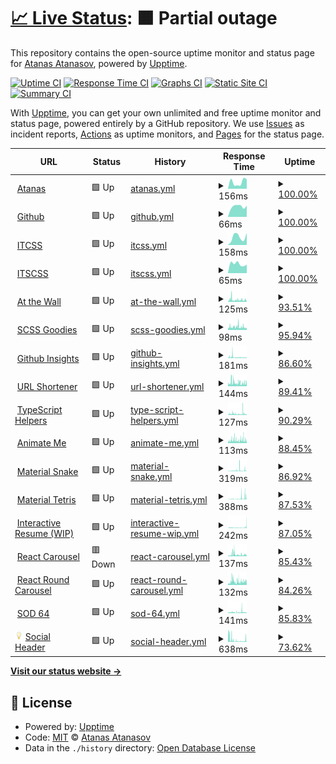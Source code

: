 # [📈 Live Status](https://scriptex.github.io/uptime): <!--live status--> **🟧 Partial outage**

This repository contains the open-source uptime monitor and status page for [Atanas Atanasov](https://atanas.info), powered by [Upptime](https://github.com/upptime/upptime).

[![Uptime CI](https://github.com/scriptex/uptime/workflows/Uptime%20CI/badge.svg)](https://github.com/scriptex/uptime/actions?query=workflow%3A%22Uptime+CI%22)
[![Response Time CI](https://github.com/scriptex/uptime/workflows/Response%20Time%20CI/badge.svg)](https://github.com/scriptex/uptime/actions?query=workflow%3A%22Response+Time+CI%22)
[![Graphs CI](https://github.com/scriptex/uptime/workflows/Graphs%20CI/badge.svg)](https://github.com/scriptex/uptime/actions?query=workflow%3A%22Graphs+CI%22)
[![Static Site CI](https://github.com/scriptex/uptime/workflows/Static%20Site%20CI/badge.svg)](https://github.com/scriptex/uptime/actions?query=workflow%3A%22Static+Site+CI%22)
[![Summary CI](https://github.com/scriptex/uptime/workflows/Summary%20CI/badge.svg)](https://github.com/scriptex/uptime/actions?query=workflow%3A%22Summary+CI%22)

With [Upptime](https://upptime.js.org), you can get your own unlimited and free uptime monitor and status page, powered entirely by a GitHub repository. We use [Issues](https://github.com/scriptex/uptime/issues) as incident reports, [Actions](https://github.com/scriptex/uptime/actions) as uptime monitors, and [Pages](https://scriptex.github.io/uptime) for the status page.

<!--start: status pages-->
<!-- This summary is generated by Upptime (https://github.com/upptime/upptime) -->
<!-- Do not edit this manually, your changes will be overwritten -->
<!-- prettier-ignore -->
| URL | Status | History | Response Time | Uptime |
| --- | ------ | ------- | ------------- | ------ |
| <img alt="" src="https://atanas.info/images/favicon/favicon-196x196.png" height="13"> [Atanas](https://atanas.info) | 🟩 Up | [atanas.yml](https://github.com/scriptex/uptime/commits/HEAD/history/atanas.yml) | <details><summary><img alt="Response time graph" src="./graphs/atanas/response-time-week.png" height="20"> 156ms</summary><br><a href="https://scriptex.js.org/uptime/history/atanas"><img alt="Response time 270" src="https://img.shields.io/endpoint?url=https%3A%2F%2Fraw.githubusercontent.com%2Fscriptex%2Fuptime%2FHEAD%2Fapi%2Fatanas%2Fresponse-time.json"></a><br><a href="https://scriptex.js.org/uptime/history/atanas"><img alt="24-hour response time 225" src="https://img.shields.io/endpoint?url=https%3A%2F%2Fraw.githubusercontent.com%2Fscriptex%2Fuptime%2FHEAD%2Fapi%2Fatanas%2Fresponse-time-day.json"></a><br><a href="https://scriptex.js.org/uptime/history/atanas"><img alt="7-day response time 156" src="https://img.shields.io/endpoint?url=https%3A%2F%2Fraw.githubusercontent.com%2Fscriptex%2Fuptime%2FHEAD%2Fapi%2Fatanas%2Fresponse-time-week.json"></a><br><a href="https://scriptex.js.org/uptime/history/atanas"><img alt="30-day response time 221" src="https://img.shields.io/endpoint?url=https%3A%2F%2Fraw.githubusercontent.com%2Fscriptex%2Fuptime%2FHEAD%2Fapi%2Fatanas%2Fresponse-time-month.json"></a><br><a href="https://scriptex.js.org/uptime/history/atanas"><img alt="1-year response time 263" src="https://img.shields.io/endpoint?url=https%3A%2F%2Fraw.githubusercontent.com%2Fscriptex%2Fuptime%2FHEAD%2Fapi%2Fatanas%2Fresponse-time-year.json"></a></details> | <details><summary><a href="https://scriptex.js.org/uptime/history/atanas">100.00%</a></summary><a href="https://scriptex.js.org/uptime/history/atanas"><img alt="All-time uptime 99.99%" src="https://img.shields.io/endpoint?url=https%3A%2F%2Fraw.githubusercontent.com%2Fscriptex%2Fuptime%2FHEAD%2Fapi%2Fatanas%2Fuptime.json"></a><br><a href="https://scriptex.js.org/uptime/history/atanas"><img alt="24-hour uptime 100.00%" src="https://img.shields.io/endpoint?url=https%3A%2F%2Fraw.githubusercontent.com%2Fscriptex%2Fuptime%2FHEAD%2Fapi%2Fatanas%2Fuptime-day.json"></a><br><a href="https://scriptex.js.org/uptime/history/atanas"><img alt="7-day uptime 100.00%" src="https://img.shields.io/endpoint?url=https%3A%2F%2Fraw.githubusercontent.com%2Fscriptex%2Fuptime%2FHEAD%2Fapi%2Fatanas%2Fuptime-week.json"></a><br><a href="https://scriptex.js.org/uptime/history/atanas"><img alt="30-day uptime 100.00%" src="https://img.shields.io/endpoint?url=https%3A%2F%2Fraw.githubusercontent.com%2Fscriptex%2Fuptime%2FHEAD%2Fapi%2Fatanas%2Fuptime-month.json"></a><br><a href="https://scriptex.js.org/uptime/history/atanas"><img alt="1-year uptime 99.99%" src="https://img.shields.io/endpoint?url=https%3A%2F%2Fraw.githubusercontent.com%2Fscriptex%2Fuptime%2FHEAD%2Fapi%2Fatanas%2Fuptime-year.json"></a></details>
| <img alt="" src="https://favicons.githubusercontent.com/github.com" height="13"> [Github](https://github.com) | 🟩 Up | [github.yml](https://github.com/scriptex/uptime/commits/HEAD/history/github.yml) | <details><summary><img alt="Response time graph" src="./graphs/github/response-time-week.png" height="20"> 66ms</summary><br><a href="https://scriptex.js.org/uptime/history/github"><img alt="Response time 148" src="https://img.shields.io/endpoint?url=https%3A%2F%2Fraw.githubusercontent.com%2Fscriptex%2Fuptime%2FHEAD%2Fapi%2Fgithub%2Fresponse-time.json"></a><br><a href="https://scriptex.js.org/uptime/history/github"><img alt="24-hour response time 71" src="https://img.shields.io/endpoint?url=https%3A%2F%2Fraw.githubusercontent.com%2Fscriptex%2Fuptime%2FHEAD%2Fapi%2Fgithub%2Fresponse-time-day.json"></a><br><a href="https://scriptex.js.org/uptime/history/github"><img alt="7-day response time 66" src="https://img.shields.io/endpoint?url=https%3A%2F%2Fraw.githubusercontent.com%2Fscriptex%2Fuptime%2FHEAD%2Fapi%2Fgithub%2Fresponse-time-week.json"></a><br><a href="https://scriptex.js.org/uptime/history/github"><img alt="30-day response time 118" src="https://img.shields.io/endpoint?url=https%3A%2F%2Fraw.githubusercontent.com%2Fscriptex%2Fuptime%2FHEAD%2Fapi%2Fgithub%2Fresponse-time-month.json"></a><br><a href="https://scriptex.js.org/uptime/history/github"><img alt="1-year response time 142" src="https://img.shields.io/endpoint?url=https%3A%2F%2Fraw.githubusercontent.com%2Fscriptex%2Fuptime%2FHEAD%2Fapi%2Fgithub%2Fresponse-time-year.json"></a></details> | <details><summary><a href="https://scriptex.js.org/uptime/history/github">100.00%</a></summary><a href="https://scriptex.js.org/uptime/history/github"><img alt="All-time uptime 100.00%" src="https://img.shields.io/endpoint?url=https%3A%2F%2Fraw.githubusercontent.com%2Fscriptex%2Fuptime%2FHEAD%2Fapi%2Fgithub%2Fuptime.json"></a><br><a href="https://scriptex.js.org/uptime/history/github"><img alt="24-hour uptime 100.00%" src="https://img.shields.io/endpoint?url=https%3A%2F%2Fraw.githubusercontent.com%2Fscriptex%2Fuptime%2FHEAD%2Fapi%2Fgithub%2Fuptime-day.json"></a><br><a href="https://scriptex.js.org/uptime/history/github"><img alt="7-day uptime 100.00%" src="https://img.shields.io/endpoint?url=https%3A%2F%2Fraw.githubusercontent.com%2Fscriptex%2Fuptime%2FHEAD%2Fapi%2Fgithub%2Fuptime-week.json"></a><br><a href="https://scriptex.js.org/uptime/history/github"><img alt="30-day uptime 100.00%" src="https://img.shields.io/endpoint?url=https%3A%2F%2Fraw.githubusercontent.com%2Fscriptex%2Fuptime%2FHEAD%2Fapi%2Fgithub%2Fuptime-month.json"></a><br><a href="https://scriptex.js.org/uptime/history/github"><img alt="1-year uptime 100.00%" src="https://img.shields.io/endpoint?url=https%3A%2F%2Fraw.githubusercontent.com%2Fscriptex%2Fuptime%2FHEAD%2Fapi%2Fgithub%2Fuptime-year.json"></a></details>
| <img alt="" src="https://atanas.info/images/favicon/favicon-196x196.png" height="13"> [ITCSS](https://itcss.atanas.info) | 🟩 Up | [itcss.yml](https://github.com/scriptex/uptime/commits/HEAD/history/itcss.yml) | <details><summary><img alt="Response time graph" src="./graphs/itcss/response-time-week.png" height="20"> 158ms</summary><br><a href="https://scriptex.js.org/uptime/history/itcss"><img alt="Response time 260" src="https://img.shields.io/endpoint?url=https%3A%2F%2Fraw.githubusercontent.com%2Fscriptex%2Fuptime%2FHEAD%2Fapi%2Fitcss%2Fresponse-time.json"></a><br><a href="https://scriptex.js.org/uptime/history/itcss"><img alt="24-hour response time 239" src="https://img.shields.io/endpoint?url=https%3A%2F%2Fraw.githubusercontent.com%2Fscriptex%2Fuptime%2FHEAD%2Fapi%2Fitcss%2Fresponse-time-day.json"></a><br><a href="https://scriptex.js.org/uptime/history/itcss"><img alt="7-day response time 158" src="https://img.shields.io/endpoint?url=https%3A%2F%2Fraw.githubusercontent.com%2Fscriptex%2Fuptime%2FHEAD%2Fapi%2Fitcss%2Fresponse-time-week.json"></a><br><a href="https://scriptex.js.org/uptime/history/itcss"><img alt="30-day response time 336" src="https://img.shields.io/endpoint?url=https%3A%2F%2Fraw.githubusercontent.com%2Fscriptex%2Fuptime%2FHEAD%2Fapi%2Fitcss%2Fresponse-time-month.json"></a><br><a href="https://scriptex.js.org/uptime/history/itcss"><img alt="1-year response time 254" src="https://img.shields.io/endpoint?url=https%3A%2F%2Fraw.githubusercontent.com%2Fscriptex%2Fuptime%2FHEAD%2Fapi%2Fitcss%2Fresponse-time-year.json"></a></details> | <details><summary><a href="https://scriptex.js.org/uptime/history/itcss">100.00%</a></summary><a href="https://scriptex.js.org/uptime/history/itcss"><img alt="All-time uptime 99.57%" src="https://img.shields.io/endpoint?url=https%3A%2F%2Fraw.githubusercontent.com%2Fscriptex%2Fuptime%2FHEAD%2Fapi%2Fitcss%2Fuptime.json"></a><br><a href="https://scriptex.js.org/uptime/history/itcss"><img alt="24-hour uptime 100.00%" src="https://img.shields.io/endpoint?url=https%3A%2F%2Fraw.githubusercontent.com%2Fscriptex%2Fuptime%2FHEAD%2Fapi%2Fitcss%2Fuptime-day.json"></a><br><a href="https://scriptex.js.org/uptime/history/itcss"><img alt="7-day uptime 100.00%" src="https://img.shields.io/endpoint?url=https%3A%2F%2Fraw.githubusercontent.com%2Fscriptex%2Fuptime%2FHEAD%2Fapi%2Fitcss%2Fuptime-week.json"></a><br><a href="https://scriptex.js.org/uptime/history/itcss"><img alt="30-day uptime 99.96%" src="https://img.shields.io/endpoint?url=https%3A%2F%2Fraw.githubusercontent.com%2Fscriptex%2Fuptime%2FHEAD%2Fapi%2Fitcss%2Fuptime-month.json"></a><br><a href="https://scriptex.js.org/uptime/history/itcss"><img alt="1-year uptime 99.55%" src="https://img.shields.io/endpoint?url=https%3A%2F%2Fraw.githubusercontent.com%2Fscriptex%2Fuptime%2FHEAD%2Fapi%2Fitcss%2Fuptime-year.json"></a></details>
| <img alt="" src="https://atanas.info/images/favicon/favicon-196x196.png" height="13"> [ITSCSS](https://itscss.atanas.info) | 🟩 Up | [itscss.yml](https://github.com/scriptex/uptime/commits/HEAD/history/itscss.yml) | <details><summary><img alt="Response time graph" src="./graphs/itscss/response-time-week.png" height="20"> 65ms</summary><br><a href="https://scriptex.js.org/uptime/history/itscss"><img alt="Response time 233" src="https://img.shields.io/endpoint?url=https%3A%2F%2Fraw.githubusercontent.com%2Fscriptex%2Fuptime%2FHEAD%2Fapi%2Fitscss%2Fresponse-time.json"></a><br><a href="https://scriptex.js.org/uptime/history/itscss"><img alt="24-hour response time 60" src="https://img.shields.io/endpoint?url=https%3A%2F%2Fraw.githubusercontent.com%2Fscriptex%2Fuptime%2FHEAD%2Fapi%2Fitscss%2Fresponse-time-day.json"></a><br><a href="https://scriptex.js.org/uptime/history/itscss"><img alt="7-day response time 65" src="https://img.shields.io/endpoint?url=https%3A%2F%2Fraw.githubusercontent.com%2Fscriptex%2Fuptime%2FHEAD%2Fapi%2Fitscss%2Fresponse-time-week.json"></a><br><a href="https://scriptex.js.org/uptime/history/itscss"><img alt="30-day response time 183" src="https://img.shields.io/endpoint?url=https%3A%2F%2Fraw.githubusercontent.com%2Fscriptex%2Fuptime%2FHEAD%2Fapi%2Fitscss%2Fresponse-time-month.json"></a><br><a href="https://scriptex.js.org/uptime/history/itscss"><img alt="1-year response time 229" src="https://img.shields.io/endpoint?url=https%3A%2F%2Fraw.githubusercontent.com%2Fscriptex%2Fuptime%2FHEAD%2Fapi%2Fitscss%2Fresponse-time-year.json"></a></details> | <details><summary><a href="https://scriptex.js.org/uptime/history/itscss">100.00%</a></summary><a href="https://scriptex.js.org/uptime/history/itscss"><img alt="All-time uptime 99.57%" src="https://img.shields.io/endpoint?url=https%3A%2F%2Fraw.githubusercontent.com%2Fscriptex%2Fuptime%2FHEAD%2Fapi%2Fitscss%2Fuptime.json"></a><br><a href="https://scriptex.js.org/uptime/history/itscss"><img alt="24-hour uptime 100.00%" src="https://img.shields.io/endpoint?url=https%3A%2F%2Fraw.githubusercontent.com%2Fscriptex%2Fuptime%2FHEAD%2Fapi%2Fitscss%2Fuptime-day.json"></a><br><a href="https://scriptex.js.org/uptime/history/itscss"><img alt="7-day uptime 100.00%" src="https://img.shields.io/endpoint?url=https%3A%2F%2Fraw.githubusercontent.com%2Fscriptex%2Fuptime%2FHEAD%2Fapi%2Fitscss%2Fuptime-week.json"></a><br><a href="https://scriptex.js.org/uptime/history/itscss"><img alt="30-day uptime 100.00%" src="https://img.shields.io/endpoint?url=https%3A%2F%2Fraw.githubusercontent.com%2Fscriptex%2Fuptime%2FHEAD%2Fapi%2Fitscss%2Fuptime-month.json"></a><br><a href="https://scriptex.js.org/uptime/history/itscss"><img alt="1-year uptime 99.55%" src="https://img.shields.io/endpoint?url=https%3A%2F%2Fraw.githubusercontent.com%2Fscriptex%2Fuptime%2FHEAD%2Fapi%2Fitscss%2Fuptime-year.json"></a></details>
| <img alt="" src="https://at-the-wall.atanas.info/favicons/favicon-196x196.png" height="13"> [At the Wall](https://at-the-wall.atanas.info) | 🟩 Up | [at-the-wall.yml](https://github.com/scriptex/uptime/commits/HEAD/history/at-the-wall.yml) | <details><summary><img alt="Response time graph" src="./graphs/at-the-wall/response-time-week.png" height="20"> 125ms</summary><br><a href="https://scriptex.js.org/uptime/history/at-the-wall"><img alt="Response time 235" src="https://img.shields.io/endpoint?url=https%3A%2F%2Fraw.githubusercontent.com%2Fscriptex%2Fuptime%2FHEAD%2Fapi%2Fat-the-wall%2Fresponse-time.json"></a><br><a href="https://scriptex.js.org/uptime/history/at-the-wall"><img alt="24-hour response time 97" src="https://img.shields.io/endpoint?url=https%3A%2F%2Fraw.githubusercontent.com%2Fscriptex%2Fuptime%2FHEAD%2Fapi%2Fat-the-wall%2Fresponse-time-day.json"></a><br><a href="https://scriptex.js.org/uptime/history/at-the-wall"><img alt="7-day response time 125" src="https://img.shields.io/endpoint?url=https%3A%2F%2Fraw.githubusercontent.com%2Fscriptex%2Fuptime%2FHEAD%2Fapi%2Fat-the-wall%2Fresponse-time-week.json"></a><br><a href="https://scriptex.js.org/uptime/history/at-the-wall"><img alt="30-day response time 183" src="https://img.shields.io/endpoint?url=https%3A%2F%2Fraw.githubusercontent.com%2Fscriptex%2Fuptime%2FHEAD%2Fapi%2Fat-the-wall%2Fresponse-time-month.json"></a><br><a href="https://scriptex.js.org/uptime/history/at-the-wall"><img alt="1-year response time 231" src="https://img.shields.io/endpoint?url=https%3A%2F%2Fraw.githubusercontent.com%2Fscriptex%2Fuptime%2FHEAD%2Fapi%2Fat-the-wall%2Fresponse-time-year.json"></a></details> | <details><summary><a href="https://scriptex.js.org/uptime/history/at-the-wall">93.51%</a></summary><a href="https://scriptex.js.org/uptime/history/at-the-wall"><img alt="All-time uptime 99.87%" src="https://img.shields.io/endpoint?url=https%3A%2F%2Fraw.githubusercontent.com%2Fscriptex%2Fuptime%2FHEAD%2Fapi%2Fat-the-wall%2Fuptime.json"></a><br><a href="https://scriptex.js.org/uptime/history/at-the-wall"><img alt="24-hour uptime 94.39%" src="https://img.shields.io/endpoint?url=https%3A%2F%2Fraw.githubusercontent.com%2Fscriptex%2Fuptime%2FHEAD%2Fapi%2Fat-the-wall%2Fuptime-day.json"></a><br><a href="https://scriptex.js.org/uptime/history/at-the-wall"><img alt="7-day uptime 93.51%" src="https://img.shields.io/endpoint?url=https%3A%2F%2Fraw.githubusercontent.com%2Fscriptex%2Fuptime%2FHEAD%2Fapi%2Fat-the-wall%2Fuptime-week.json"></a><br><a href="https://scriptex.js.org/uptime/history/at-the-wall"><img alt="30-day uptime 98.51%" src="https://img.shields.io/endpoint?url=https%3A%2F%2Fraw.githubusercontent.com%2Fscriptex%2Fuptime%2FHEAD%2Fapi%2Fat-the-wall%2Fuptime-month.json"></a><br><a href="https://scriptex.js.org/uptime/history/at-the-wall"><img alt="1-year uptime 99.86%" src="https://img.shields.io/endpoint?url=https%3A%2F%2Fraw.githubusercontent.com%2Fscriptex%2Fuptime%2FHEAD%2Fapi%2Fat-the-wall%2Fuptime-year.json"></a></details>
| <img alt="" src="https://scss-goodies.atanas.info/assets/images/favicon.png" height="13"> [SCSS Goodies](https://scss-goodies.atanas.info) | 🟩 Up | [scss-goodies.yml](https://github.com/scriptex/uptime/commits/HEAD/history/scss-goodies.yml) | <details><summary><img alt="Response time graph" src="./graphs/scss-goodies/response-time-week.png" height="20"> 98ms</summary><br><a href="https://scriptex.js.org/uptime/history/scss-goodies"><img alt="Response time 224" src="https://img.shields.io/endpoint?url=https%3A%2F%2Fraw.githubusercontent.com%2Fscriptex%2Fuptime%2FHEAD%2Fapi%2Fscss-goodies%2Fresponse-time.json"></a><br><a href="https://scriptex.js.org/uptime/history/scss-goodies"><img alt="24-hour response time 87" src="https://img.shields.io/endpoint?url=https%3A%2F%2Fraw.githubusercontent.com%2Fscriptex%2Fuptime%2FHEAD%2Fapi%2Fscss-goodies%2Fresponse-time-day.json"></a><br><a href="https://scriptex.js.org/uptime/history/scss-goodies"><img alt="7-day response time 98" src="https://img.shields.io/endpoint?url=https%3A%2F%2Fraw.githubusercontent.com%2Fscriptex%2Fuptime%2FHEAD%2Fapi%2Fscss-goodies%2Fresponse-time-week.json"></a><br><a href="https://scriptex.js.org/uptime/history/scss-goodies"><img alt="30-day response time 151" src="https://img.shields.io/endpoint?url=https%3A%2F%2Fraw.githubusercontent.com%2Fscriptex%2Fuptime%2FHEAD%2Fapi%2Fscss-goodies%2Fresponse-time-month.json"></a><br><a href="https://scriptex.js.org/uptime/history/scss-goodies"><img alt="1-year response time 221" src="https://img.shields.io/endpoint?url=https%3A%2F%2Fraw.githubusercontent.com%2Fscriptex%2Fuptime%2FHEAD%2Fapi%2Fscss-goodies%2Fresponse-time-year.json"></a></details> | <details><summary><a href="https://scriptex.js.org/uptime/history/scss-goodies">95.94%</a></summary><a href="https://scriptex.js.org/uptime/history/scss-goodies"><img alt="All-time uptime 99.50%" src="https://img.shields.io/endpoint?url=https%3A%2F%2Fraw.githubusercontent.com%2Fscriptex%2Fuptime%2FHEAD%2Fapi%2Fscss-goodies%2Fuptime.json"></a><br><a href="https://scriptex.js.org/uptime/history/scss-goodies"><img alt="24-hour uptime 90.36%" src="https://img.shields.io/endpoint?url=https%3A%2F%2Fraw.githubusercontent.com%2Fscriptex%2Fuptime%2FHEAD%2Fapi%2Fscss-goodies%2Fuptime-day.json"></a><br><a href="https://scriptex.js.org/uptime/history/scss-goodies"><img alt="7-day uptime 95.94%" src="https://img.shields.io/endpoint?url=https%3A%2F%2Fraw.githubusercontent.com%2Fscriptex%2Fuptime%2FHEAD%2Fapi%2Fscss-goodies%2Fuptime-week.json"></a><br><a href="https://scriptex.js.org/uptime/history/scss-goodies"><img alt="30-day uptime 99.06%" src="https://img.shields.io/endpoint?url=https%3A%2F%2Fraw.githubusercontent.com%2Fscriptex%2Fuptime%2FHEAD%2Fapi%2Fscss-goodies%2Fuptime-month.json"></a><br><a href="https://scriptex.js.org/uptime/history/scss-goodies"><img alt="1-year uptime 99.48%" src="https://img.shields.io/endpoint?url=https%3A%2F%2Fraw.githubusercontent.com%2Fscriptex%2Fuptime%2FHEAD%2Fapi%2Fscss-goodies%2Fuptime-year.json"></a></details>
| <img alt="" src="https://atanas.info/images/favicon/favicon-196x196.png" height="13"> [Github Insights](https://github-insights.atanas.info) | 🟩 Up | [github-insights.yml](https://github.com/scriptex/uptime/commits/HEAD/history/github-insights.yml) | <details><summary><img alt="Response time graph" src="./graphs/github-insights/response-time-week.png" height="20"> 181ms</summary><br><a href="https://scriptex.js.org/uptime/history/github-insights"><img alt="Response time 187" src="https://img.shields.io/endpoint?url=https%3A%2F%2Fraw.githubusercontent.com%2Fscriptex%2Fuptime%2FHEAD%2Fapi%2Fgithub-insights%2Fresponse-time.json"></a><br><a href="https://scriptex.js.org/uptime/history/github-insights"><img alt="24-hour response time 116" src="https://img.shields.io/endpoint?url=https%3A%2F%2Fraw.githubusercontent.com%2Fscriptex%2Fuptime%2FHEAD%2Fapi%2Fgithub-insights%2Fresponse-time-day.json"></a><br><a href="https://scriptex.js.org/uptime/history/github-insights"><img alt="7-day response time 181" src="https://img.shields.io/endpoint?url=https%3A%2F%2Fraw.githubusercontent.com%2Fscriptex%2Fuptime%2FHEAD%2Fapi%2Fgithub-insights%2Fresponse-time-week.json"></a><br><a href="https://scriptex.js.org/uptime/history/github-insights"><img alt="30-day response time 173" src="https://img.shields.io/endpoint?url=https%3A%2F%2Fraw.githubusercontent.com%2Fscriptex%2Fuptime%2FHEAD%2Fapi%2Fgithub-insights%2Fresponse-time-month.json"></a><br><a href="https://scriptex.js.org/uptime/history/github-insights"><img alt="1-year response time 183" src="https://img.shields.io/endpoint?url=https%3A%2F%2Fraw.githubusercontent.com%2Fscriptex%2Fuptime%2FHEAD%2Fapi%2Fgithub-insights%2Fresponse-time-year.json"></a></details> | <details><summary><a href="https://scriptex.js.org/uptime/history/github-insights">86.60%</a></summary><a href="https://scriptex.js.org/uptime/history/github-insights"><img alt="All-time uptime 99.74%" src="https://img.shields.io/endpoint?url=https%3A%2F%2Fraw.githubusercontent.com%2Fscriptex%2Fuptime%2FHEAD%2Fapi%2Fgithub-insights%2Fuptime.json"></a><br><a href="https://scriptex.js.org/uptime/history/github-insights"><img alt="24-hour uptime 78.53%" src="https://img.shields.io/endpoint?url=https%3A%2F%2Fraw.githubusercontent.com%2Fscriptex%2Fuptime%2FHEAD%2Fapi%2Fgithub-insights%2Fuptime-day.json"></a><br><a href="https://scriptex.js.org/uptime/history/github-insights"><img alt="7-day uptime 86.60%" src="https://img.shields.io/endpoint?url=https%3A%2F%2Fraw.githubusercontent.com%2Fscriptex%2Fuptime%2FHEAD%2Fapi%2Fgithub-insights%2Fuptime-week.json"></a><br><a href="https://scriptex.js.org/uptime/history/github-insights"><img alt="30-day uptime 96.92%" src="https://img.shields.io/endpoint?url=https%3A%2F%2Fraw.githubusercontent.com%2Fscriptex%2Fuptime%2FHEAD%2Fapi%2Fgithub-insights%2Fuptime-month.json"></a><br><a href="https://scriptex.js.org/uptime/history/github-insights"><img alt="1-year uptime 99.73%" src="https://img.shields.io/endpoint?url=https%3A%2F%2Fraw.githubusercontent.com%2Fscriptex%2Fuptime%2FHEAD%2Fapi%2Fgithub-insights%2Fuptime-year.json"></a></details>
| <img alt="" src="https://atanas.info/images/favicon/favicon-196x196.png" height="13"> [URL Shortener](https://shortener.atanas.info) | 🟩 Up | [url-shortener.yml](https://github.com/scriptex/uptime/commits/HEAD/history/url-shortener.yml) | <details><summary><img alt="Response time graph" src="./graphs/url-shortener/response-time-week.png" height="20"> 144ms</summary><br><a href="https://scriptex.js.org/uptime/history/url-shortener"><img alt="Response time 369" src="https://img.shields.io/endpoint?url=https%3A%2F%2Fraw.githubusercontent.com%2Fscriptex%2Fuptime%2FHEAD%2Fapi%2Furl-shortener%2Fresponse-time.json"></a><br><a href="https://scriptex.js.org/uptime/history/url-shortener"><img alt="24-hour response time 145" src="https://img.shields.io/endpoint?url=https%3A%2F%2Fraw.githubusercontent.com%2Fscriptex%2Fuptime%2FHEAD%2Fapi%2Furl-shortener%2Fresponse-time-day.json"></a><br><a href="https://scriptex.js.org/uptime/history/url-shortener"><img alt="7-day response time 144" src="https://img.shields.io/endpoint?url=https%3A%2F%2Fraw.githubusercontent.com%2Fscriptex%2Fuptime%2FHEAD%2Fapi%2Furl-shortener%2Fresponse-time-week.json"></a><br><a href="https://scriptex.js.org/uptime/history/url-shortener"><img alt="30-day response time 150" src="https://img.shields.io/endpoint?url=https%3A%2F%2Fraw.githubusercontent.com%2Fscriptex%2Fuptime%2FHEAD%2Fapi%2Furl-shortener%2Fresponse-time-month.json"></a><br><a href="https://scriptex.js.org/uptime/history/url-shortener"><img alt="1-year response time 363" src="https://img.shields.io/endpoint?url=https%3A%2F%2Fraw.githubusercontent.com%2Fscriptex%2Fuptime%2FHEAD%2Fapi%2Furl-shortener%2Fresponse-time-year.json"></a></details> | <details><summary><a href="https://scriptex.js.org/uptime/history/url-shortener">89.41%</a></summary><a href="https://scriptex.js.org/uptime/history/url-shortener"><img alt="All-time uptime 99.70%" src="https://img.shields.io/endpoint?url=https%3A%2F%2Fraw.githubusercontent.com%2Fscriptex%2Fuptime%2FHEAD%2Fapi%2Furl-shortener%2Fuptime.json"></a><br><a href="https://scriptex.js.org/uptime/history/url-shortener"><img alt="24-hour uptime 86.21%" src="https://img.shields.io/endpoint?url=https%3A%2F%2Fraw.githubusercontent.com%2Fscriptex%2Fuptime%2FHEAD%2Fapi%2Furl-shortener%2Fuptime-day.json"></a><br><a href="https://scriptex.js.org/uptime/history/url-shortener"><img alt="7-day uptime 89.41%" src="https://img.shields.io/endpoint?url=https%3A%2F%2Fraw.githubusercontent.com%2Fscriptex%2Fuptime%2FHEAD%2Fapi%2Furl-shortener%2Fuptime-week.json"></a><br><a href="https://scriptex.js.org/uptime/history/url-shortener"><img alt="30-day uptime 97.56%" src="https://img.shields.io/endpoint?url=https%3A%2F%2Fraw.githubusercontent.com%2Fscriptex%2Fuptime%2FHEAD%2Fapi%2Furl-shortener%2Fuptime-month.json"></a><br><a href="https://scriptex.js.org/uptime/history/url-shortener"><img alt="1-year uptime 99.69%" src="https://img.shields.io/endpoint?url=https%3A%2F%2Fraw.githubusercontent.com%2Fscriptex%2Fuptime%2FHEAD%2Fapi%2Furl-shortener%2Fuptime-year.json"></a></details>
| <img alt="" src="https://atanas.info/images/favicon/favicon-196x196.png" height="13"> [TypeScript Helpers](https://ts-helpers.atanas.info) | 🟩 Up | [type-script-helpers.yml](https://github.com/scriptex/uptime/commits/HEAD/history/type-script-helpers.yml) | <details><summary><img alt="Response time graph" src="./graphs/type-script-helpers/response-time-week.png" height="20"> 127ms</summary><br><a href="https://scriptex.js.org/uptime/history/type-script-helpers"><img alt="Response time 189" src="https://img.shields.io/endpoint?url=https%3A%2F%2Fraw.githubusercontent.com%2Fscriptex%2Fuptime%2FHEAD%2Fapi%2Ftype-script-helpers%2Fresponse-time.json"></a><br><a href="https://scriptex.js.org/uptime/history/type-script-helpers"><img alt="24-hour response time 116" src="https://img.shields.io/endpoint?url=https%3A%2F%2Fraw.githubusercontent.com%2Fscriptex%2Fuptime%2FHEAD%2Fapi%2Ftype-script-helpers%2Fresponse-time-day.json"></a><br><a href="https://scriptex.js.org/uptime/history/type-script-helpers"><img alt="7-day response time 127" src="https://img.shields.io/endpoint?url=https%3A%2F%2Fraw.githubusercontent.com%2Fscriptex%2Fuptime%2FHEAD%2Fapi%2Ftype-script-helpers%2Fresponse-time-week.json"></a><br><a href="https://scriptex.js.org/uptime/history/type-script-helpers"><img alt="30-day response time 139" src="https://img.shields.io/endpoint?url=https%3A%2F%2Fraw.githubusercontent.com%2Fscriptex%2Fuptime%2FHEAD%2Fapi%2Ftype-script-helpers%2Fresponse-time-month.json"></a><br><a href="https://scriptex.js.org/uptime/history/type-script-helpers"><img alt="1-year response time 181" src="https://img.shields.io/endpoint?url=https%3A%2F%2Fraw.githubusercontent.com%2Fscriptex%2Fuptime%2FHEAD%2Fapi%2Ftype-script-helpers%2Fresponse-time-year.json"></a></details> | <details><summary><a href="https://scriptex.js.org/uptime/history/type-script-helpers">90.29%</a></summary><a href="https://scriptex.js.org/uptime/history/type-script-helpers"><img alt="All-time uptime 99.81%" src="https://img.shields.io/endpoint?url=https%3A%2F%2Fraw.githubusercontent.com%2Fscriptex%2Fuptime%2FHEAD%2Fapi%2Ftype-script-helpers%2Fuptime.json"></a><br><a href="https://scriptex.js.org/uptime/history/type-script-helpers"><img alt="24-hour uptime 85.64%" src="https://img.shields.io/endpoint?url=https%3A%2F%2Fraw.githubusercontent.com%2Fscriptex%2Fuptime%2FHEAD%2Fapi%2Ftype-script-helpers%2Fuptime-day.json"></a><br><a href="https://scriptex.js.org/uptime/history/type-script-helpers"><img alt="7-day uptime 90.29%" src="https://img.shields.io/endpoint?url=https%3A%2F%2Fraw.githubusercontent.com%2Fscriptex%2Fuptime%2FHEAD%2Fapi%2Ftype-script-helpers%2Fuptime-week.json"></a><br><a href="https://scriptex.js.org/uptime/history/type-script-helpers"><img alt="30-day uptime 97.77%" src="https://img.shields.io/endpoint?url=https%3A%2F%2Fraw.githubusercontent.com%2Fscriptex%2Fuptime%2FHEAD%2Fapi%2Ftype-script-helpers%2Fuptime-month.json"></a><br><a href="https://scriptex.js.org/uptime/history/type-script-helpers"><img alt="1-year uptime 99.81%" src="https://img.shields.io/endpoint?url=https%3A%2F%2Fraw.githubusercontent.com%2Fscriptex%2Fuptime%2FHEAD%2Fapi%2Ftype-script-helpers%2Fuptime-year.json"></a></details>
| <img alt="" src="https://atanas.info/images/favicon/favicon-196x196.png" height="13"> [Animate Me](https://animate-me.atanas.info) | 🟩 Up | [animate-me.yml](https://github.com/scriptex/uptime/commits/HEAD/history/animate-me.yml) | <details><summary><img alt="Response time graph" src="./graphs/animate-me/response-time-week.png" height="20"> 113ms</summary><br><a href="https://scriptex.js.org/uptime/history/animate-me"><img alt="Response time 168" src="https://img.shields.io/endpoint?url=https%3A%2F%2Fraw.githubusercontent.com%2Fscriptex%2Fuptime%2FHEAD%2Fapi%2Fanimate-me%2Fresponse-time.json"></a><br><a href="https://scriptex.js.org/uptime/history/animate-me"><img alt="24-hour response time 104" src="https://img.shields.io/endpoint?url=https%3A%2F%2Fraw.githubusercontent.com%2Fscriptex%2Fuptime%2FHEAD%2Fapi%2Fanimate-me%2Fresponse-time-day.json"></a><br><a href="https://scriptex.js.org/uptime/history/animate-me"><img alt="7-day response time 113" src="https://img.shields.io/endpoint?url=https%3A%2F%2Fraw.githubusercontent.com%2Fscriptex%2Fuptime%2FHEAD%2Fapi%2Fanimate-me%2Fresponse-time-week.json"></a><br><a href="https://scriptex.js.org/uptime/history/animate-me"><img alt="30-day response time 120" src="https://img.shields.io/endpoint?url=https%3A%2F%2Fraw.githubusercontent.com%2Fscriptex%2Fuptime%2FHEAD%2Fapi%2Fanimate-me%2Fresponse-time-month.json"></a><br><a href="https://scriptex.js.org/uptime/history/animate-me"><img alt="1-year response time 163" src="https://img.shields.io/endpoint?url=https%3A%2F%2Fraw.githubusercontent.com%2Fscriptex%2Fuptime%2FHEAD%2Fapi%2Fanimate-me%2Fresponse-time-year.json"></a></details> | <details><summary><a href="https://scriptex.js.org/uptime/history/animate-me">88.45%</a></summary><a href="https://scriptex.js.org/uptime/history/animate-me"><img alt="All-time uptime 99.36%" src="https://img.shields.io/endpoint?url=https%3A%2F%2Fraw.githubusercontent.com%2Fscriptex%2Fuptime%2FHEAD%2Fapi%2Fanimate-me%2Fuptime.json"></a><br><a href="https://scriptex.js.org/uptime/history/animate-me"><img alt="24-hour uptime 81.33%" src="https://img.shields.io/endpoint?url=https%3A%2F%2Fraw.githubusercontent.com%2Fscriptex%2Fuptime%2FHEAD%2Fapi%2Fanimate-me%2Fuptime-day.json"></a><br><a href="https://scriptex.js.org/uptime/history/animate-me"><img alt="7-day uptime 88.45%" src="https://img.shields.io/endpoint?url=https%3A%2F%2Fraw.githubusercontent.com%2Fscriptex%2Fuptime%2FHEAD%2Fapi%2Fanimate-me%2Fuptime-week.json"></a><br><a href="https://scriptex.js.org/uptime/history/animate-me"><img alt="30-day uptime 97.34%" src="https://img.shields.io/endpoint?url=https%3A%2F%2Fraw.githubusercontent.com%2Fscriptex%2Fuptime%2FHEAD%2Fapi%2Fanimate-me%2Fuptime-month.json"></a><br><a href="https://scriptex.js.org/uptime/history/animate-me"><img alt="1-year uptime 99.33%" src="https://img.shields.io/endpoint?url=https%3A%2F%2Fraw.githubusercontent.com%2Fscriptex%2Fuptime%2FHEAD%2Fapi%2Fanimate-me%2Fuptime-year.json"></a></details>
| <img alt="" src="https://snake.atanas.info/assets/favicon-196x196.png" height="13"> [Material Snake](https://snake.atanas.info) | 🟩 Up | [material-snake.yml](https://github.com/scriptex/uptime/commits/HEAD/history/material-snake.yml) | <details><summary><img alt="Response time graph" src="./graphs/material-snake/response-time-week.png" height="20"> 319ms</summary><br><a href="https://scriptex.js.org/uptime/history/material-snake"><img alt="Response time 198" src="https://img.shields.io/endpoint?url=https%3A%2F%2Fraw.githubusercontent.com%2Fscriptex%2Fuptime%2FHEAD%2Fapi%2Fmaterial-snake%2Fresponse-time.json"></a><br><a href="https://scriptex.js.org/uptime/history/material-snake"><img alt="24-hour response time 341" src="https://img.shields.io/endpoint?url=https%3A%2F%2Fraw.githubusercontent.com%2Fscriptex%2Fuptime%2FHEAD%2Fapi%2Fmaterial-snake%2Fresponse-time-day.json"></a><br><a href="https://scriptex.js.org/uptime/history/material-snake"><img alt="7-day response time 319" src="https://img.shields.io/endpoint?url=https%3A%2F%2Fraw.githubusercontent.com%2Fscriptex%2Fuptime%2FHEAD%2Fapi%2Fmaterial-snake%2Fresponse-time-week.json"></a><br><a href="https://scriptex.js.org/uptime/history/material-snake"><img alt="30-day response time 297" src="https://img.shields.io/endpoint?url=https%3A%2F%2Fraw.githubusercontent.com%2Fscriptex%2Fuptime%2FHEAD%2Fapi%2Fmaterial-snake%2Fresponse-time-month.json"></a><br><a href="https://scriptex.js.org/uptime/history/material-snake"><img alt="1-year response time 195" src="https://img.shields.io/endpoint?url=https%3A%2F%2Fraw.githubusercontent.com%2Fscriptex%2Fuptime%2FHEAD%2Fapi%2Fmaterial-snake%2Fresponse-time-year.json"></a></details> | <details><summary><a href="https://scriptex.js.org/uptime/history/material-snake">86.92%</a></summary><a href="https://scriptex.js.org/uptime/history/material-snake"><img alt="All-time uptime 99.33%" src="https://img.shields.io/endpoint?url=https%3A%2F%2Fraw.githubusercontent.com%2Fscriptex%2Fuptime%2FHEAD%2Fapi%2Fmaterial-snake%2Fuptime.json"></a><br><a href="https://scriptex.js.org/uptime/history/material-snake"><img alt="24-hour uptime 74.54%" src="https://img.shields.io/endpoint?url=https%3A%2F%2Fraw.githubusercontent.com%2Fscriptex%2Fuptime%2FHEAD%2Fapi%2Fmaterial-snake%2Fuptime-day.json"></a><br><a href="https://scriptex.js.org/uptime/history/material-snake"><img alt="7-day uptime 86.92%" src="https://img.shields.io/endpoint?url=https%3A%2F%2Fraw.githubusercontent.com%2Fscriptex%2Fuptime%2FHEAD%2Fapi%2Fmaterial-snake%2Fuptime-week.json"></a><br><a href="https://scriptex.js.org/uptime/history/material-snake"><img alt="30-day uptime 96.99%" src="https://img.shields.io/endpoint?url=https%3A%2F%2Fraw.githubusercontent.com%2Fscriptex%2Fuptime%2FHEAD%2Fapi%2Fmaterial-snake%2Fuptime-month.json"></a><br><a href="https://scriptex.js.org/uptime/history/material-snake"><img alt="1-year uptime 99.30%" src="https://img.shields.io/endpoint?url=https%3A%2F%2Fraw.githubusercontent.com%2Fscriptex%2Fuptime%2FHEAD%2Fapi%2Fmaterial-snake%2Fuptime-year.json"></a></details>
| <img alt="" src="https://tetris.atanas.info/assets/favicon-196x196.png" height="13"> [Material Tetris](https://tetris.atanas.info) | 🟩 Up | [material-tetris.yml](https://github.com/scriptex/uptime/commits/HEAD/history/material-tetris.yml) | <details><summary><img alt="Response time graph" src="./graphs/material-tetris/response-time-week.png" height="20"> 388ms</summary><br><a href="https://scriptex.js.org/uptime/history/material-tetris"><img alt="Response time 268" src="https://img.shields.io/endpoint?url=https%3A%2F%2Fraw.githubusercontent.com%2Fscriptex%2Fuptime%2FHEAD%2Fapi%2Fmaterial-tetris%2Fresponse-time.json"></a><br><a href="https://scriptex.js.org/uptime/history/material-tetris"><img alt="24-hour response time 909" src="https://img.shields.io/endpoint?url=https%3A%2F%2Fraw.githubusercontent.com%2Fscriptex%2Fuptime%2FHEAD%2Fapi%2Fmaterial-tetris%2Fresponse-time-day.json"></a><br><a href="https://scriptex.js.org/uptime/history/material-tetris"><img alt="7-day response time 388" src="https://img.shields.io/endpoint?url=https%3A%2F%2Fraw.githubusercontent.com%2Fscriptex%2Fuptime%2FHEAD%2Fapi%2Fmaterial-tetris%2Fresponse-time-week.json"></a><br><a href="https://scriptex.js.org/uptime/history/material-tetris"><img alt="30-day response time 333" src="https://img.shields.io/endpoint?url=https%3A%2F%2Fraw.githubusercontent.com%2Fscriptex%2Fuptime%2FHEAD%2Fapi%2Fmaterial-tetris%2Fresponse-time-month.json"></a><br><a href="https://scriptex.js.org/uptime/history/material-tetris"><img alt="1-year response time 271" src="https://img.shields.io/endpoint?url=https%3A%2F%2Fraw.githubusercontent.com%2Fscriptex%2Fuptime%2FHEAD%2Fapi%2Fmaterial-tetris%2Fresponse-time-year.json"></a></details> | <details><summary><a href="https://scriptex.js.org/uptime/history/material-tetris">87.53%</a></summary><a href="https://scriptex.js.org/uptime/history/material-tetris"><img alt="All-time uptime 99.76%" src="https://img.shields.io/endpoint?url=https%3A%2F%2Fraw.githubusercontent.com%2Fscriptex%2Fuptime%2FHEAD%2Fapi%2Fmaterial-tetris%2Fuptime.json"></a><br><a href="https://scriptex.js.org/uptime/history/material-tetris"><img alt="24-hour uptime 81.44%" src="https://img.shields.io/endpoint?url=https%3A%2F%2Fraw.githubusercontent.com%2Fscriptex%2Fuptime%2FHEAD%2Fapi%2Fmaterial-tetris%2Fuptime-day.json"></a><br><a href="https://scriptex.js.org/uptime/history/material-tetris"><img alt="7-day uptime 87.53%" src="https://img.shields.io/endpoint?url=https%3A%2F%2Fraw.githubusercontent.com%2Fscriptex%2Fuptime%2FHEAD%2Fapi%2Fmaterial-tetris%2Fuptime-week.json"></a><br><a href="https://scriptex.js.org/uptime/history/material-tetris"><img alt="30-day uptime 97.13%" src="https://img.shields.io/endpoint?url=https%3A%2F%2Fraw.githubusercontent.com%2Fscriptex%2Fuptime%2FHEAD%2Fapi%2Fmaterial-tetris%2Fuptime-month.json"></a><br><a href="https://scriptex.js.org/uptime/history/material-tetris"><img alt="1-year uptime 99.75%" src="https://img.shields.io/endpoint?url=https%3A%2F%2Fraw.githubusercontent.com%2Fscriptex%2Fuptime%2FHEAD%2Fapi%2Fmaterial-tetris%2Fuptime-year.json"></a></details>
| <img alt="" src="https://interactive-resume.atanas.info/logo192.png" height="13"> [Interactive Resume (WIP)](https://interactive-resume.atanas.info) | 🟩 Up | [interactive-resume-wip.yml](https://github.com/scriptex/uptime/commits/HEAD/history/interactive-resume-wip.yml) | <details><summary><img alt="Response time graph" src="./graphs/interactive-resume-wip/response-time-week.png" height="20"> 242ms</summary><br><a href="https://scriptex.js.org/uptime/history/interactive-resume-wip"><img alt="Response time 185" src="https://img.shields.io/endpoint?url=https%3A%2F%2Fraw.githubusercontent.com%2Fscriptex%2Fuptime%2FHEAD%2Fapi%2Finteractive-resume-wip%2Fresponse-time.json"></a><br><a href="https://scriptex.js.org/uptime/history/interactive-resume-wip"><img alt="24-hour response time 678" src="https://img.shields.io/endpoint?url=https%3A%2F%2Fraw.githubusercontent.com%2Fscriptex%2Fuptime%2FHEAD%2Fapi%2Finteractive-resume-wip%2Fresponse-time-day.json"></a><br><a href="https://scriptex.js.org/uptime/history/interactive-resume-wip"><img alt="7-day response time 242" src="https://img.shields.io/endpoint?url=https%3A%2F%2Fraw.githubusercontent.com%2Fscriptex%2Fuptime%2FHEAD%2Fapi%2Finteractive-resume-wip%2Fresponse-time-week.json"></a><br><a href="https://scriptex.js.org/uptime/history/interactive-resume-wip"><img alt="30-day response time 220" src="https://img.shields.io/endpoint?url=https%3A%2F%2Fraw.githubusercontent.com%2Fscriptex%2Fuptime%2FHEAD%2Fapi%2Finteractive-resume-wip%2Fresponse-time-month.json"></a><br><a href="https://scriptex.js.org/uptime/history/interactive-resume-wip"><img alt="1-year response time 181" src="https://img.shields.io/endpoint?url=https%3A%2F%2Fraw.githubusercontent.com%2Fscriptex%2Fuptime%2FHEAD%2Fapi%2Finteractive-resume-wip%2Fresponse-time-year.json"></a></details> | <details><summary><a href="https://scriptex.js.org/uptime/history/interactive-resume-wip">87.05%</a></summary><a href="https://scriptex.js.org/uptime/history/interactive-resume-wip"><img alt="All-time uptime 99.75%" src="https://img.shields.io/endpoint?url=https%3A%2F%2Fraw.githubusercontent.com%2Fscriptex%2Fuptime%2FHEAD%2Fapi%2Finteractive-resume-wip%2Fuptime.json"></a><br><a href="https://scriptex.js.org/uptime/history/interactive-resume-wip"><img alt="24-hour uptime 71.40%" src="https://img.shields.io/endpoint?url=https%3A%2F%2Fraw.githubusercontent.com%2Fscriptex%2Fuptime%2FHEAD%2Fapi%2Finteractive-resume-wip%2Fuptime-day.json"></a><br><a href="https://scriptex.js.org/uptime/history/interactive-resume-wip"><img alt="7-day uptime 87.05%" src="https://img.shields.io/endpoint?url=https%3A%2F%2Fraw.githubusercontent.com%2Fscriptex%2Fuptime%2FHEAD%2Fapi%2Finteractive-resume-wip%2Fuptime-week.json"></a><br><a href="https://scriptex.js.org/uptime/history/interactive-resume-wip"><img alt="30-day uptime 97.02%" src="https://img.shields.io/endpoint?url=https%3A%2F%2Fraw.githubusercontent.com%2Fscriptex%2Fuptime%2FHEAD%2Fapi%2Finteractive-resume-wip%2Fuptime-month.json"></a><br><a href="https://scriptex.js.org/uptime/history/interactive-resume-wip"><img alt="1-year uptime 99.74%" src="https://img.shields.io/endpoint?url=https%3A%2F%2Fraw.githubusercontent.com%2Fscriptex%2Fuptime%2FHEAD%2Fapi%2Finteractive-resume-wip%2Fuptime-year.json"></a></details>
| <img alt="" src="https://atanas.info/images/favicon/favicon-196x196.png" height="13"> [React Carousel](https://react-carousel.atanas.info) | 🟥 Down | [react-carousel.yml](https://github.com/scriptex/uptime/commits/HEAD/history/react-carousel.yml) | <details><summary><img alt="Response time graph" src="./graphs/react-carousel/response-time-week.png" height="20"> 137ms</summary><br><a href="https://scriptex.js.org/uptime/history/react-carousel"><img alt="Response time 159" src="https://img.shields.io/endpoint?url=https%3A%2F%2Fraw.githubusercontent.com%2Fscriptex%2Fuptime%2FHEAD%2Fapi%2Freact-carousel%2Fresponse-time.json"></a><br><a href="https://scriptex.js.org/uptime/history/react-carousel"><img alt="24-hour response time 121" src="https://img.shields.io/endpoint?url=https%3A%2F%2Fraw.githubusercontent.com%2Fscriptex%2Fuptime%2FHEAD%2Fapi%2Freact-carousel%2Fresponse-time-day.json"></a><br><a href="https://scriptex.js.org/uptime/history/react-carousel"><img alt="7-day response time 137" src="https://img.shields.io/endpoint?url=https%3A%2F%2Fraw.githubusercontent.com%2Fscriptex%2Fuptime%2FHEAD%2Fapi%2Freact-carousel%2Fresponse-time-week.json"></a><br><a href="https://scriptex.js.org/uptime/history/react-carousel"><img alt="30-day response time 136" src="https://img.shields.io/endpoint?url=https%3A%2F%2Fraw.githubusercontent.com%2Fscriptex%2Fuptime%2FHEAD%2Fapi%2Freact-carousel%2Fresponse-time-month.json"></a><br><a href="https://scriptex.js.org/uptime/history/react-carousel"><img alt="1-year response time 159" src="https://img.shields.io/endpoint?url=https%3A%2F%2Fraw.githubusercontent.com%2Fscriptex%2Fuptime%2FHEAD%2Fapi%2Freact-carousel%2Fresponse-time-year.json"></a></details> | <details><summary><a href="https://scriptex.js.org/uptime/history/react-carousel">85.43%</a></summary><a href="https://scriptex.js.org/uptime/history/react-carousel"><img alt="All-time uptime 98.94%" src="https://img.shields.io/endpoint?url=https%3A%2F%2Fraw.githubusercontent.com%2Fscriptex%2Fuptime%2FHEAD%2Fapi%2Freact-carousel%2Fuptime.json"></a><br><a href="https://scriptex.js.org/uptime/history/react-carousel"><img alt="24-hour uptime 66.64%" src="https://img.shields.io/endpoint?url=https%3A%2F%2Fraw.githubusercontent.com%2Fscriptex%2Fuptime%2FHEAD%2Fapi%2Freact-carousel%2Fuptime-day.json"></a><br><a href="https://scriptex.js.org/uptime/history/react-carousel"><img alt="7-day uptime 85.43%" src="https://img.shields.io/endpoint?url=https%3A%2F%2Fraw.githubusercontent.com%2Fscriptex%2Fuptime%2FHEAD%2Fapi%2Freact-carousel%2Fuptime-week.json"></a><br><a href="https://scriptex.js.org/uptime/history/react-carousel"><img alt="30-day uptime 96.65%" src="https://img.shields.io/endpoint?url=https%3A%2F%2Fraw.githubusercontent.com%2Fscriptex%2Fuptime%2FHEAD%2Fapi%2Freact-carousel%2Fuptime-month.json"></a><br><a href="https://scriptex.js.org/uptime/history/react-carousel"><img alt="1-year uptime 98.94%" src="https://img.shields.io/endpoint?url=https%3A%2F%2Fraw.githubusercontent.com%2Fscriptex%2Fuptime%2FHEAD%2Fapi%2Freact-carousel%2Fuptime-year.json"></a></details>
| <img alt="" src="https://atanas.info/images/favicon/favicon-196x196.png" height="13"> [React Round Carousel](https://react-round-carousel.atanas.info) | 🟩 Up | [react-round-carousel.yml](https://github.com/scriptex/uptime/commits/HEAD/history/react-round-carousel.yml) | <details><summary><img alt="Response time graph" src="./graphs/react-round-carousel/response-time-week.png" height="20"> 132ms</summary><br><a href="https://scriptex.js.org/uptime/history/react-round-carousel"><img alt="Response time 165" src="https://img.shields.io/endpoint?url=https%3A%2F%2Fraw.githubusercontent.com%2Fscriptex%2Fuptime%2FHEAD%2Fapi%2Freact-round-carousel%2Fresponse-time.json"></a><br><a href="https://scriptex.js.org/uptime/history/react-round-carousel"><img alt="24-hour response time 143" src="https://img.shields.io/endpoint?url=https%3A%2F%2Fraw.githubusercontent.com%2Fscriptex%2Fuptime%2FHEAD%2Fapi%2Freact-round-carousel%2Fresponse-time-day.json"></a><br><a href="https://scriptex.js.org/uptime/history/react-round-carousel"><img alt="7-day response time 132" src="https://img.shields.io/endpoint?url=https%3A%2F%2Fraw.githubusercontent.com%2Fscriptex%2Fuptime%2FHEAD%2Fapi%2Freact-round-carousel%2Fresponse-time-week.json"></a><br><a href="https://scriptex.js.org/uptime/history/react-round-carousel"><img alt="30-day response time 147" src="https://img.shields.io/endpoint?url=https%3A%2F%2Fraw.githubusercontent.com%2Fscriptex%2Fuptime%2FHEAD%2Fapi%2Freact-round-carousel%2Fresponse-time-month.json"></a><br><a href="https://scriptex.js.org/uptime/history/react-round-carousel"><img alt="1-year response time 165" src="https://img.shields.io/endpoint?url=https%3A%2F%2Fraw.githubusercontent.com%2Fscriptex%2Fuptime%2FHEAD%2Fapi%2Freact-round-carousel%2Fresponse-time-year.json"></a></details> | <details><summary><a href="https://scriptex.js.org/uptime/history/react-round-carousel">84.26%</a></summary><a href="https://scriptex.js.org/uptime/history/react-round-carousel"><img alt="All-time uptime 98.91%" src="https://img.shields.io/endpoint?url=https%3A%2F%2Fraw.githubusercontent.com%2Fscriptex%2Fuptime%2FHEAD%2Fapi%2Freact-round-carousel%2Fuptime.json"></a><br><a href="https://scriptex.js.org/uptime/history/react-round-carousel"><img alt="24-hour uptime 78.00%" src="https://img.shields.io/endpoint?url=https%3A%2F%2Fraw.githubusercontent.com%2Fscriptex%2Fuptime%2FHEAD%2Fapi%2Freact-round-carousel%2Fuptime-day.json"></a><br><a href="https://scriptex.js.org/uptime/history/react-round-carousel"><img alt="7-day uptime 84.26%" src="https://img.shields.io/endpoint?url=https%3A%2F%2Fraw.githubusercontent.com%2Fscriptex%2Fuptime%2FHEAD%2Fapi%2Freact-round-carousel%2Fuptime-week.json"></a><br><a href="https://scriptex.js.org/uptime/history/react-round-carousel"><img alt="30-day uptime 96.38%" src="https://img.shields.io/endpoint?url=https%3A%2F%2Fraw.githubusercontent.com%2Fscriptex%2Fuptime%2FHEAD%2Fapi%2Freact-round-carousel%2Fuptime-month.json"></a><br><a href="https://scriptex.js.org/uptime/history/react-round-carousel"><img alt="1-year uptime 98.91%" src="https://img.shields.io/endpoint?url=https%3A%2F%2Fraw.githubusercontent.com%2Fscriptex%2Fuptime%2FHEAD%2Fapi%2Freact-round-carousel%2Fuptime-year.json"></a></details>
| <img alt="" src="https://sod.vercel.app/favicon-32x32.png" height="13"> [SOD 64](https://sod.vercel.app) | 🟩 Up | [sod-64.yml](https://github.com/scriptex/uptime/commits/HEAD/history/sod-64.yml) | <details><summary><img alt="Response time graph" src="./graphs/sod-64/response-time-week.png" height="20"> 141ms</summary><br><a href="https://scriptex.js.org/uptime/history/sod-64"><img alt="Response time 177" src="https://img.shields.io/endpoint?url=https%3A%2F%2Fraw.githubusercontent.com%2Fscriptex%2Fuptime%2FHEAD%2Fapi%2Fsod-64%2Fresponse-time.json"></a><br><a href="https://scriptex.js.org/uptime/history/sod-64"><img alt="24-hour response time 110" src="https://img.shields.io/endpoint?url=https%3A%2F%2Fraw.githubusercontent.com%2Fscriptex%2Fuptime%2FHEAD%2Fapi%2Fsod-64%2Fresponse-time-day.json"></a><br><a href="https://scriptex.js.org/uptime/history/sod-64"><img alt="7-day response time 141" src="https://img.shields.io/endpoint?url=https%3A%2F%2Fraw.githubusercontent.com%2Fscriptex%2Fuptime%2FHEAD%2Fapi%2Fsod-64%2Fresponse-time-week.json"></a><br><a href="https://scriptex.js.org/uptime/history/sod-64"><img alt="30-day response time 148" src="https://img.shields.io/endpoint?url=https%3A%2F%2Fraw.githubusercontent.com%2Fscriptex%2Fuptime%2FHEAD%2Fapi%2Fsod-64%2Fresponse-time-month.json"></a><br><a href="https://scriptex.js.org/uptime/history/sod-64"><img alt="1-year response time 177" src="https://img.shields.io/endpoint?url=https%3A%2F%2Fraw.githubusercontent.com%2Fscriptex%2Fuptime%2FHEAD%2Fapi%2Fsod-64%2Fresponse-time-year.json"></a></details> | <details><summary><a href="https://scriptex.js.org/uptime/history/sod-64">85.83%</a></summary><a href="https://scriptex.js.org/uptime/history/sod-64"><img alt="All-time uptime 99.60%" src="https://img.shields.io/endpoint?url=https%3A%2F%2Fraw.githubusercontent.com%2Fscriptex%2Fuptime%2FHEAD%2Fapi%2Fsod-64%2Fuptime.json"></a><br><a href="https://scriptex.js.org/uptime/history/sod-64"><img alt="24-hour uptime 75.54%" src="https://img.shields.io/endpoint?url=https%3A%2F%2Fraw.githubusercontent.com%2Fscriptex%2Fuptime%2FHEAD%2Fapi%2Fsod-64%2Fuptime-day.json"></a><br><a href="https://scriptex.js.org/uptime/history/sod-64"><img alt="7-day uptime 85.83%" src="https://img.shields.io/endpoint?url=https%3A%2F%2Fraw.githubusercontent.com%2Fscriptex%2Fuptime%2FHEAD%2Fapi%2Fsod-64%2Fuptime-week.json"></a><br><a href="https://scriptex.js.org/uptime/history/sod-64"><img alt="30-day uptime 96.74%" src="https://img.shields.io/endpoint?url=https%3A%2F%2Fraw.githubusercontent.com%2Fscriptex%2Fuptime%2FHEAD%2Fapi%2Fsod-64%2Fuptime-month.json"></a><br><a href="https://scriptex.js.org/uptime/history/sod-64"><img alt="1-year uptime 99.60%" src="https://img.shields.io/endpoint?url=https%3A%2F%2Fraw.githubusercontent.com%2Fscriptex%2Fuptime%2FHEAD%2Fapi%2Fsod-64%2Fuptime-year.json"></a></details>
| <img alt="" src="https://raw.githubusercontent.com/scriptex/social-header/master/src/favicon.svg" height="13"> [Social Header](https://social-header.tk) | 🟩 Up | [social-header.yml](https://github.com/scriptex/uptime/commits/HEAD/history/social-header.yml) | <details><summary><img alt="Response time graph" src="./graphs/social-header/response-time-week.png" height="20"> 638ms</summary><br><a href="https://scriptex.js.org/uptime/history/social-header"><img alt="Response time 758" src="https://img.shields.io/endpoint?url=https%3A%2F%2Fraw.githubusercontent.com%2Fscriptex%2Fuptime%2FHEAD%2Fapi%2Fsocial-header%2Fresponse-time.json"></a><br><a href="https://scriptex.js.org/uptime/history/social-header"><img alt="24-hour response time 324" src="https://img.shields.io/endpoint?url=https%3A%2F%2Fraw.githubusercontent.com%2Fscriptex%2Fuptime%2FHEAD%2Fapi%2Fsocial-header%2Fresponse-time-day.json"></a><br><a href="https://scriptex.js.org/uptime/history/social-header"><img alt="7-day response time 638" src="https://img.shields.io/endpoint?url=https%3A%2F%2Fraw.githubusercontent.com%2Fscriptex%2Fuptime%2FHEAD%2Fapi%2Fsocial-header%2Fresponse-time-week.json"></a><br><a href="https://scriptex.js.org/uptime/history/social-header"><img alt="30-day response time 852" src="https://img.shields.io/endpoint?url=https%3A%2F%2Fraw.githubusercontent.com%2Fscriptex%2Fuptime%2FHEAD%2Fapi%2Fsocial-header%2Fresponse-time-month.json"></a><br><a href="https://scriptex.js.org/uptime/history/social-header"><img alt="1-year response time 758" src="https://img.shields.io/endpoint?url=https%3A%2F%2Fraw.githubusercontent.com%2Fscriptex%2Fuptime%2FHEAD%2Fapi%2Fsocial-header%2Fresponse-time-year.json"></a></details> | <details><summary><a href="https://scriptex.js.org/uptime/history/social-header">73.62%</a></summary><a href="https://scriptex.js.org/uptime/history/social-header"><img alt="All-time uptime 97.44%" src="https://img.shields.io/endpoint?url=https%3A%2F%2Fraw.githubusercontent.com%2Fscriptex%2Fuptime%2FHEAD%2Fapi%2Fsocial-header%2Fuptime.json"></a><br><a href="https://scriptex.js.org/uptime/history/social-header"><img alt="24-hour uptime 66.97%" src="https://img.shields.io/endpoint?url=https%3A%2F%2Fraw.githubusercontent.com%2Fscriptex%2Fuptime%2FHEAD%2Fapi%2Fsocial-header%2Fuptime-day.json"></a><br><a href="https://scriptex.js.org/uptime/history/social-header"><img alt="7-day uptime 73.62%" src="https://img.shields.io/endpoint?url=https%3A%2F%2Fraw.githubusercontent.com%2Fscriptex%2Fuptime%2FHEAD%2Fapi%2Fsocial-header%2Fuptime-week.json"></a><br><a href="https://scriptex.js.org/uptime/history/social-header"><img alt="30-day uptime 93.05%" src="https://img.shields.io/endpoint?url=https%3A%2F%2Fraw.githubusercontent.com%2Fscriptex%2Fuptime%2FHEAD%2Fapi%2Fsocial-header%2Fuptime-month.json"></a><br><a href="https://scriptex.js.org/uptime/history/social-header"><img alt="1-year uptime 97.44%" src="https://img.shields.io/endpoint?url=https%3A%2F%2Fraw.githubusercontent.com%2Fscriptex%2Fuptime%2FHEAD%2Fapi%2Fsocial-header%2Fuptime-year.json"></a></details>

<!--end: status pages-->

[**Visit our status website →**](https://scriptex.github.io/uptime)

## 📄 License

- Powered by: [Upptime](https://github.com/upptime/upptime)
- Code: [MIT](./LICENSE) © [Atanas Atanasov](https://atanas.info)
- Data in the `./history` directory: [Open Database License](https://opendatacommons.org/licenses/odbl/1-0/)
